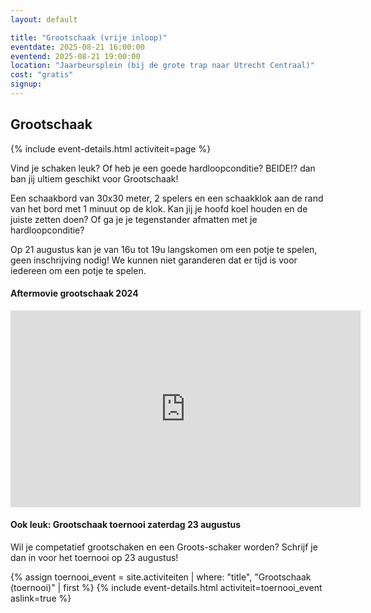 ```yaml
---
layout: default

title: "Grootschaak (vrije inloop)"
eventdate: 2025-08-21 16:00:00
eventend: 2025-08-21 19:00:00
location: "Jaarbeursplein (bij de grote trap naar Utrecht Centraal)"
cost: "gratis"
signup:
---
```


## Grootschaak
{% include event-details.html activiteit=page %}

Vind je schaken leuk? Of heb je een goede hardloopconditie? BEIDE!? dan ban jij ultiem geschikt voor Grootschaak!

Een schaakbord van 30x30 meter, 2 spelers en een schaakklok aan de rand van het bord met 1 minuut op de klok. Kan jij je hoofd koel houden en de juiste zetten doen? Of ga je je tegenstander afmatten met je hardloopconditie?

Op 21 augustus kan je van 16u tot 19u langskomen om een potje te spelen, geen inschrijving nodig! We kunnen niet garanderen dat er tijd is voor iedereen om een potje te spelen.



#### Aftermovie grootschaak 2024
<iframe width="560" height="315" src="https://www.youtube.com/embed/fJ05JlkCUdo?si=EDuDARbaH_VCmxiT" title="YouTube video player" frameborder="0" allow="accelerometer; autoplay; clipboard-write; encrypted-media; gyroscope; picture-in-picture; web-share" referrerpolicy="strict-origin-when-cross-origin" allowfullscreen></iframe>



#### Ook leuk: Grootschaak toernooi zaterdag 23 augustus
Wil je competatief grootschaken en een Groots-schaker worden? Schrijf je dan in voor het toernooi op 23 augustus!

{% assign toernooi_event = site.activiteiten | where: "title", "Grootschaak (toernooi)" | first %}
{% include event-details.html activiteit=toernooi_event aslink=true %}

